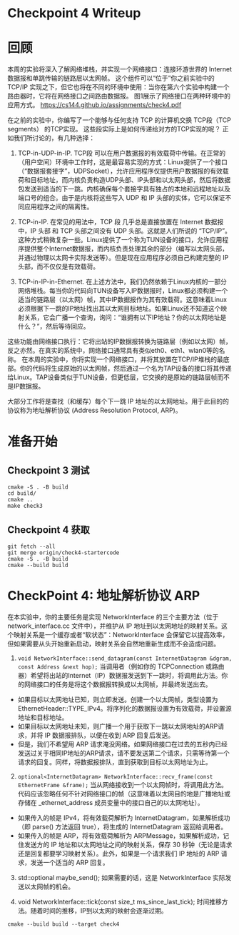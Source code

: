 Checkpoint 4 Writeup
====================

# 回顾
本周的实验将深入了解网络堆栈，并实现一个网络接口：连接环游世界的 Internet 数据报和单跳传输的链路层以太网帧。
这个组件可以“位于”你之前实验中的 TCP/IP 实现之下，但它也将在不同的环境中使用：当你在第六个实验中构建一个路由器时，它将在网络接口之间路由数据报。
图1展示了网络接口在两种环境中的应用方式。
https://cs144.github.io/assignments/check4.pdf


在之前的实验中，你编写了一个能够与任何支持 TCP 的计算机交换 TCP段（TCP segments） 的TCP实现。
这些段实际上是如何传递给对方的TCP实现的呢？
正如我们所讨论的，有几种选择：
1. TCP-in-UDP-in-IP. TCP段 可以在用户数据报的有效载荷中传输。在正常的（用户空间）环境中工作时，这是最容易实现的方式：Linux提供了一个接口（“数据报套接字”，UDPSocket），允许应用程序仅提供用户数据报的有效载荷和目标地址，而内核负责构造UDP头部、IP头部和以太网头部，然后将数据包发送到适当的下一跳。内核确保每个套接字具有独占的本地和远程地址以及端口号的组合。由于是内核将这些写入 UDP 和 IP 头部的实体，它可以保证不同应用程序之间的隔离性。

2. TCP-in-IP. 在常见的用法中，TCP 段 几乎总是直接放置在 Internet 数据报中，IP 头部 和 TCP 头部之间没有 UDP 头部。这就是人们所说的 “TCP/IP”。
这种方式稍微复杂一些。Linux提供了一个称为TUN设备的接口，允许应用程序提供整个Internet数据报，而内核负责处理其余的部分（编写以太网头部，并通过物理以太网卡实际发送等）。但是现在应用程序必须自己构建完整的 IP头部，而不仅仅是有效载荷。

3. TCP-in-IP-in-Ethernet. 在上述方法中，我们仍然依赖于Linux内核的一部分网络堆栈。每当你的代码向TUN设备写入IP数据报时，Linux都必须构建一个适当的链路层（以太网）帧，其中IP数据报作为其有效载荷。这意味着Linux必须根据下一跳的IP地址找出其以太网目标地址。如果Linux还不知道这个映射关系，它会广播一个查询，询问：“谁拥有以下IP地址？你的以太网地址是什么？”，然后等待回应。

这些功能由网络接口执行：它将出站的IP数据报转换为链路层（例如以太网）帧，反之亦然。在真实的系统中，网络接口通常具有类似eth0、eth1、wlan0等的名称。
在本周的实验中，你将实现一个网络接口，并将其放置在TCP/IP堆栈的最底部。你的代码将生成原始的以太网帧，然后通过一个名为TAP设备的接口将其传递给Linux。TAP设备类似于TUN设备，但更低层，它交换的是原始的链路层帧而不是IP数据报。

大部分工作将是查找（和缓存）每个下一跳 IP 地址的以太网地址。用于此目的的协议称为地址解析协议 (Address Resolution Protocol, ARP)。

# 准备开始

## Checkpoint 3 测试
```git
cmake -S . -B build
cd build/
cmake ..
make check3
```

## Checkpoint 4 获取

```git
git fetch --all
git merge origin/check4-startercode
cmake -S . -B build
cmake --build build
```

# CheckPoint 4: 地址解析协议 ARP
在本实验中，你的主要任务是实现 NetworkInterface 的三个主要方法（位于 network_interface.cc 文件中），并维护从 IP 地址到以太网地址的映射关系。这个映射关系是一个缓存或者“软状态”：NetworkInterface 会保留它以提高效率，但如果需要从头开始重新启动，映射关系会自然地重新生成而不会造成问题。

1. ```void NetworkInterface::send_datagram(const InternetDatagram &dgram, const Address &next hop);```
当调用者（例如你的 TCPConnection 或路由器）希望将出站的Internet（IP）数据报发送到下一跳时，将调用此方法。你的网络接口的任务是将这个数据报转换成以太网帧，并最终发送出去。
- 如果目标以太网地址已知，则立即发送。创建一个以太网帧，类型设置为 EthernetHeader::TYPE_IPv4。将序列化的数据报设置为有效载荷，并设置源地址和目标地址。
- 如果目标以太网地址未知，则广播一个用于获取下一跳以太网地址的ARP请求，并将 IP 数据报排队，以便在收到 ARP 回复后发送。
- 但是，我们不希望用 ARP 请求淹没网络。如果网络接口在过去的五秒内已经发送过关于相同IP地址的ARP请求，请不要发送第二个请求，只需等待第一个请求的回复。同样，将数据报排队，直到获取到目标以太网地址为止。

2. ```optional<InternetDatagram> NetworkInterface::recv_frame(const EthernetFrame &frame);```
当从网络接收到一个以太网帧时，将调用此方法。代码应该忽略任何不针对网络接口的帧（这意味着以太网目的地是广播地址或存储在 _ethernet_address 成员变量中的接口自己的以太网地址）。
- 如果传入的帧是 IPv4，将有效载荷解析为 InternetDatagram，如果解析成功（即 parse() 方法返回 true），将生成的 InternetDatagram 返回给调用者。
- 如果传入的帧是 ARP，将有效载荷解析为 ARPMessage，如果解析成功，记住发送方的 IP 地址和以太网地址之间的映射关系，保存 30 秒钟（无论是请求还是回复都要学习映射关系）。此外，如果是一个请求我们 IP 地址的 ARP 请求，发送一个适当的 ARP 回复。

3. std::optional<EthernetFrame> maybe_send(); 
如果需要的话，这是 NetworkInterface 实际发送以太网帧的机会。

4. void NetworkInterface::tick(const size_t ms_since_last_tick);
时间推移方法。随着时间的推移，IP到以太网的映射会逐渐过期。

```git
cmake --build build --target check4
```

